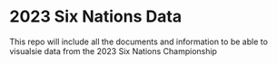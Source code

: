 # 2023 Six Nations Data

This repo will include all the documents and information to be able to visualsie data from the 2023 Six Nations Championship 
